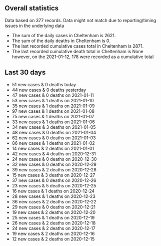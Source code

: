<!-- summary_marker starts -->
## Overall statistics

 Data based on 377 records. Data might not match due to reporting/timing issues in the underlying data

- The sum of the daily cases in Cheltenham is 2621.
- The sum of the daily deaths in Cheltenham is 0.
- The last recorded cumulative cases total in Cheltenham is 2871.
- The last recorded cumulative death total in Cheltenham is None however, on the 2021-01-12, 178 were recorded as a cumulative total

## Last 30 days

- 51 new cases & 0 deaths today
- 44 new cases & 0 deaths yesterday
- 47 new cases & 0 deaths on 2021-01-11
- 53 new cases & 1 deaths on 2021-01-10
- 35 new cases & 1 deaths on 2021-01-09
- 97 new cases & 1 deaths on 2021-01-08
- 75 new cases & 1 deaths on 2021-01-07
- 33 new cases & 1 deaths on 2021-01-06
- 34 new cases & 3 deaths on 2021-01-05
- 48 new cases & 0 deaths on 2021-01-04
- 62 new cases & 0 deaths on 2021-01-03
- 86 new cases & 1 deaths on 2021-01-02
- 14 new cases & 2 deaths on 2021-01-01
- 42 new cases & 4 deaths on 2020-12-31
- 24 new cases & 0 deaths on 2020-12-30
- 32 new cases & 0 deaths on 2020-12-29
- 39 new cases & 2 deaths on 2020-12-28
- 15 new cases & 3 deaths on 2020-12-27
- 37 new cases & 0 deaths on 2020-12-26
- 23 new cases & 5 deaths on 2020-12-25
- 16 new cases & 1 deaths on 2020-12-24
- 28 new cases & 1 deaths on 2020-12-23
- 36 new cases & 2 deaths on 2020-12-22
- 29 new cases & 0 deaths on 2020-12-21
- 19 new cases & 2 deaths on 2020-12-20
- 25 new cases & 1 deaths on 2020-12-19
- 26 new cases & 2 deaths on 2020-12-18
- 24 new cases & 2 deaths on 2020-12-17
- 19 new cases & 2 deaths on 2020-12-16
- 12 new cases & 2 deaths on 2020-12-15

<!-- summary_marker ends -->
